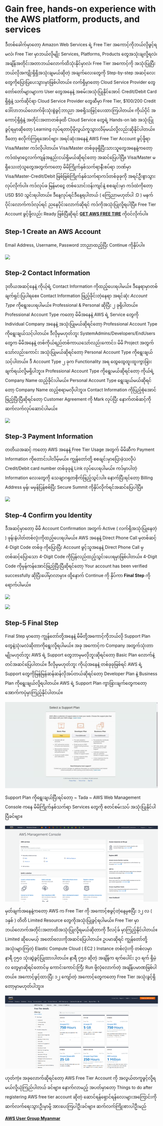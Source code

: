# Gain free, hands-on experience with the AWS platform, products, and services

ဒီတစ်ခေါက်မှာတော့ Amazon Web Services ရဲ့ Free Tier အကောင့်ကိုဘယ်လိုဖွင့်ရမလဲ၊ Free Tier မှာဘယ်လိုမျိုး Services, Platforms, Products တွေအသုံးချလို့ရလဲ၊ အချိန်အတိုင်းအတာဘယ်လောက်ထိသုံးနိုင်မှာလဲ၊ Free Tier အကောင့်ကို အသုံးပြုပြီး ဘယ်လိုအကျိုးရှိရှိအသုံးချမယ်ဆိုတဲ့ အချက်လေးတွေကို Step-by-step အဆင့်လေးတွေကိုပြောပြပေးသွားမှာဖြစ်ပါတယ်။ လက်ရှိမှာတော့ Cloud Service Provider တွေတော်တော်များများက User တွေအနေနဲ့ အစမ်းအသုံးပြုနိုင်အောင် Credit/Debit Card ရှိရုံနဲ့ သက်ဆိုင်ရာ Cloud Service Provider တွေဆီမှာ Free Tier, $100/200 Credit ဒေါ်လာဘယ်လောက်ဖိုးသုံးစွဲခွင့်ဘာညာ အစရှိသဖြင့်ပေးထားကြပါတယ်။ ကိုယ်ပိုင် အကောင့်ရှိရုံနဲ့ အတိုင်းအတာတစ်ခုထိ Cloud Service တွေရဲ့ Hands-on lab အသုံးပြုခွင့်ရမှာဆိုတော့ Learning လုပ်ရတာပိုမိုလွယ်ကူသွားလိမ့်မယ်လို့လည်းဆိုနိုင်ပါတယ်။ ဒီတော့ စလိုက်ကြရအောင်ဗျာ၊ အရင်ဆုံးအနေနဲ့ AWS Free Tier Account ဖွင့်ဖို့ရာ Visa/Master ကဒ်လိုပါတယ်။ Visa/Master တစ်ခုခုရှိပြီးသားသူတွေအနေနဲ့ကတော့ ကဒ်ထဲမှာငွေလက်ကျန်အနည်းငယ်ရှိမယ်ဆိုရင်တော့ အဆင်ပြေပါပြီ။ Visa/Master မရှိသေးတဲ့သူတွေအတွက်ကတော့ မိမိကြိုက်နှစ်သက်ရာနီးစပ်ရာ ဘဏ်မှာ Visa/Master-Credit/Debit ဖြစ်ဖြစ်ကြိုက်နှစ်သက်ရာကဒ်တစ်ခုခုကို အရင်ဦးစွာသွားလုပ်လိုက်ပါ။ ကဒ်လုပ်ခ မြန်မာငွေ တစ်သောင်းဝန်းကျင်နဲ့ စစချင်းမှာ ကဒ်ထဲကိုတော့ USD $50 သွင်းရပါတယ်။ ဒီနေ့လုပ်ရင်ဒီနေ့ရပါတယ် \( ကြေညာမဟုတ်ပါ :D \) မနက်ပိုင်းလောက်ကဒ်လုပ်ရင် ညနေပိုင်းလောက်ဆိုရင် ကဒ်ကိုအသုံးပြုလို့ရပါပြီ။ Free Tier Account ဖွင့်ဖို့လည်း Ready ဖြစ်ပြီဆိုရင် [**GET AWS FREE TIRE**](https://aws.amazon.com/free) ကိုဝင်လိုက်ပါ။

## Step-1 Create an AWS Account

Email Address, Username, Password ဘာညာထည့်ပြီး Continue ကိုနှိပ်ပါ။

![](https://i.imgur.com/DLyobru.jpg)

## Step-2 Contact Information

ဒုတိယအဆင့်နေနဲ့ ကိုယ့်ရဲ့ Contact Information ကိုထည့်ပေးရပါမယ်။ ဒီနေရာမှာတစ်ချက်ရှင်းပြပါရစေ။ Contact Information ဖြည့်ခိုင်းတဲ့နေရာ အရင်ဆုံး _Account Type_ ကိုရွေးပေးရပါမယ်။ Professional & Personal ဆိုပြီး ၂ ခုရှိပါတယ်။ Professional Account Type ကတော့ မိမိအနေနဲ့ AWS ရဲ့ Service တွေကို Individual Company အနေနဲ့ အသုံးပြုမယ်ဆိုရင်တော့ Professional Account Type ကိုရွေးချယ်သင့်ပါတယ်။ ဒီလိုမှမဟုတ်ဘူး SystemAdmins/Developers/EndUsers တွေက မိမိအနေနဲ့ တစ်ကိုယ်ရည်တစ်ကာယသော်လည်းကောင်း၊ မိမိ Project အတွက်သော်လည်းကောင်း အသုံးပြုမယ်ဆိုရင်တော့ Personal Account Type ကိုရွေးချယ်သင့်ပါတယ်။ ဒီ Account Type ၂ ခုက Functionality အရ ထွေထွေထူးထူးကွာခြားချက်ရယ်လို့မရှိပါဘူး။ Professional Account Type ကိုရွေးမယ်ဆိုရင်တော့ ကိုယ်ရဲ့ Company Name ထည့်ခိုင်းပါမယ်။ Personal Account Type ရွေးချယ်မယ်ဆိုရင်တော့ Company Name ထည့်စရာမလိုပါဘူး။ Contact Information ကိုပြည့်စုံအောင်ဖြည့်ပြီးပြီဆိုရင်တော့ Customer Agreement ကို Mark လုပ်ပြီး နောက်တစ်ဆင့်ကို ဆက်လက်လုပ်ဆောင်ပါမယ်။

![](https://i.imgur.com/tBq4a7g.jpg)

## Step-3  Payment Information

တတိယအဆင့် ကတော့ AWS အနေနဲ့ Free Tier Usage အတွက် မိမိဆီက Payment Information ကိုတောင်းပါလိမ့်မယ်။ ကျွန်တော်တို့ စစချင်းမှာပြောခဲ့သလိုပဲ Credit/Debit card number တစ်ခုခုနဲ့ Link လုပ်ပေးရပါမယ်။ ကဒ်မှာပါတဲ့ Information လေးတွေကို သေချာဂရုတစိုက်ဖြည့်သွင်းပါ။ နောက်ပြီးရင်တော့ Billing Address မှန်၊ မမှန်ပြန်စစ်ပြီး Secure Summit ကိုနှိပ်လိုက်ရင်အဆင်ပြေပါပြီ။

![](https://i.imgur.com/OcLmcW9.jpg)

## Step-4 Confirm you Identity

ဒီအဆင့်မှာတော့ မိမိ Account Confirmation အတွက် Active \( လက်ရှိအသုံးပြုနေတဲ့ \) ဖုန်းနံပါတ်တစ်လုံးကိုထည့်ပေးရပါမယ်။ AWS အနေနဲ့ Direct Phone Call မှတစ်ဆင့် 4-Digit Code တစ်ခု ကိုပြောပြီး Account ဖွင့်သူအနေနဲ့ Direct Phone Call မှတစ်ဆင့်ပြောသော 4-Digit Code ကိုပြန်လည်ထည့်သွင်းပေးရမှာဖြစ်ပါတယ်။ 4-Digit Code ကိုမှန်ကန်အောင်ဖြည့်ပြီးပြီဆိုရင်တော့ Your account has been verified successfully ဆိုပြီးပေါ်မှာလာမှာ။ ထို့နောက် Continue ကို နှိပ်ကာ **Final Step** ကိုရောက်ပါမယ်။

![](https://i.imgur.com/mooLPnn.jpg)

![](https://i.imgur.com/m3OYV8c.jpg)

## Step-5 Final Step

Final Step မှာတော့ ကျွန်တော်တို့အနေနဲ့ မိမိတို့အကောင့်ကိုဘယ်လို Support Plan တွေနဲ့သုံးမလဲဆိုတာကိုရွေးလို့ရပါမယ်။ အခု အကောင့်က Company အတွက်သုံးတာမျိုးမဟုတ်ဘူး AWS ရဲ့ Support တွေဘာမှမလိုဘူးဆိုရင်တော့ Basic Plan လောက်နဲ့တင်အဆင်ပြေပါတယ်။ ဒီလိုမှမဟုတ်ဘူး ကိုယ့်အနေနဲ့ တစ်ခုခုဖြစ်ရင် AWS ရဲ့ Support တွေကိုမြန်မြန်ဆန်ဆန်လိုအပ်တယ်ဆိုရင်တော့ Developer Plan နဲ့ Business Plan ကိုရွေးချယ်လို့ရပါတယ်။ AWS ရဲ့ Support Plan ကွာခြားချက်တွေကတော့ အောက်ကပုံမှာကြည့်နိုင်ပါတယ်။

![Support Plan](../.gitbook/assets/48275811_10206017070383813_1246880408197398528_o.jpg)

Support Plan ကိုရွေးချယ်ပြီးရင်တော့ ~ Tada ~ AWS Web Management Console ကနေ မိမိကြိုက်နှစ်သက်ရာ Services တွေကို စတင်စမ်းသပ် အသုံးပြုနိုင်ပါပြီခင်ဗျာ။ 

![AWS Management Console](../.gitbook/assets/screenshot-from-2020-01-03-15-29-05.png)

မှတ်ချက်အနေနဲ့ကတော့ AWS က Free Tier ကို အကောင့်စဖွင့်တဲ့နေ့မှစပြီး ၁၂ လ \( ၁နှစ် \) တိတိ Limited Resource တွေကိုအသုံးပြုခွင့်ရပါမယ်။ Free Tier မှာ ဘယ်လောက်အတိုင်းအတာထိအသုံးပြုလို့ရမယ်ဆိုတာကို ဒီလင့်ခ် မှာကြည့်နိုင်ပါတယ်။ Limited ဆိုပေမယ့် အတော်လေးကိုအဆင်ပြေပါတယ်။ ဥပမာဆိုရင် ကျွန်တော်တို့ အသုံးများကြတဲ့ Elastic Compute Cloud \( EC2 \) Instance တစ်လုံးကို တစ်လမှာ နာရီ ၇၅၀ သုံးဆွဲခွင့်ပြုထားပါတယ်။ နာရီ ၇၅၀ ဆိုတဲ့ အချိန်က ရက်ပေါင်း ၃၁ ရက် ရှိမဲ့လ တွေမှာဆိုရင်တောင်မှ ကောင်းကောင်းကြီး Run ဖို့လုံလောက်တဲ့ အချိန်ပမာဏဖြစ်ပါတယ်။ အကောင့်ဖွင့်ထားပြီး ၁၂ ကျော်တဲ့ အကောင့်တွေကတော့ Free Tier အသုံးခွင့်ရှိတော့မှာမဟုတ်ပါဘူး။

![Free Tier Limit](../.gitbook/assets/screenshot-from-2020-01-03-15-31-22.png)

ဟုတ်ကဲ့။ အခုလောက်ဆိုရင်တော့ AWS Free Tier Account ကို အလွယ်တကူဖွင့်လို့ရမယ်လို့ယုံကြည်ပါတယ် ခင်ဗျာ။ နောက်လာမည့် အပတ်မှာတော့ Things to do after registering AWS free tier account ဆိုတဲ့ ဆောင်ရန်ရှောင်ရန်လေးများအကြောင်းကို ဆက်လက်ရေးသွားဦးမှာမို့ အားပေးကြပါဦးခင်ဗျာ။ ဆက်လက်ကြိုးစားပါဦးမည်

[**AWS User Group Myanmar**](https://www.facebook.com/groups/AWSusergroupmyanmar)

